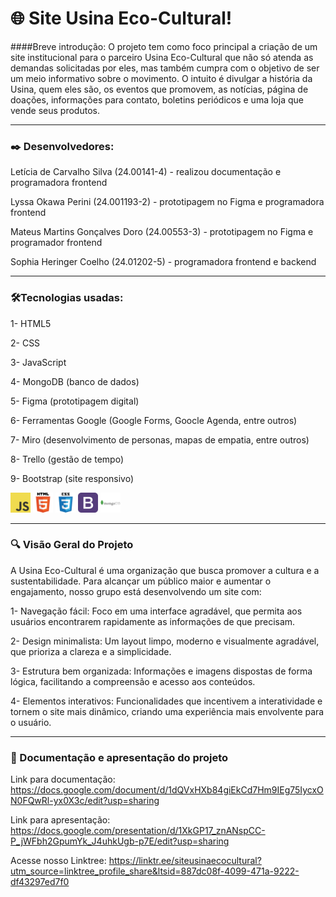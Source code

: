 # 🌐 Site Usina Eco-Cultural!

####Breve introdução:
O projeto tem como foco principal a criação de um site institucional para o parceiro Usina Eco-Cultural que não só atenda as demandas solicitadas por eles, mas também cumpra com o objetivo de ser um meio informativo sobre o movimento. O intuito é divulgar a história da Usina, quem eles são, os eventos que promovem, as notícias, página de doações, informações para contato, boletins periódicos e uma loja que vende seus produtos.

---

### ✒️ Desenvolvedores:

Letícia de Carvalho Silva (24.00141-4) - realizou documentação e programadora frontend

Lyssa Okawa Perini (24.001193-2) - prototipagem no Figma e programadora frontend

Mateus Martins Gonçalves Doro (24.00553-3) - prototipagem no Figma e programador frontend

Sophia Heringer Coelho (24.01202-5) - programadora frontend e backend

---
### 🛠️Tecnologias usadas:
1- HTML5

2- CSS

3- JavaScript

4- MongoDB (banco de dados)

5- Figma (prototipagem digital)

6- Ferramentas Google (Google Forms, Goocle Agenda, entre outros)

7- Miro (desenvolvimento de personas, mapas de empatia, entre outros)

8- Trello (gestão de tempo)

9- Bootstrap (site responsivo)

<code><img height="32" src="https://raw.githubusercontent.com/github/explore/80688e429a7d4ef2fca1e82350fe8e3517d3494d/topics/javascript/javascript.png" alt="Javascript"/></code>
<code><img height="32" src="https://raw.githubusercontent.com/github/explore/80688e429a7d4ef2fca1e82350fe8e3517d3494d/topics/html/html.png" alt="HTML5"/></code>
<code><img height="32" src="https://raw.githubusercontent.com/github/explore/80688e429a7d4ef2fca1e82350fe8e3517d3494d/topics/css/css.png" alt="CSS"/></code>
<code><img height="32" src="https://raw.githubusercontent.com/github/explore/80688e429a7d4ef2fca1e82350fe8e3517d3494d/topics/bootstrap/bootstrap.png" alt="Bootstrap"/></code>
<code><img height="32" src="https://raw.githubusercontent.com/github/explore/80688e429a7d4ef2fca1e82350fe8e3517d3494d/topics/mongodb/mongodb.png" alt="MongoDB"/></code>

---
### 🔍 Visão Geral do Projeto

A Usina Eco-Cultural é uma organização que busca promover a cultura e a sustentabilidade. Para alcançar um público maior e aumentar o engajamento, nosso grupo está desenvolvendo um site com:

  1- Navegação fácil: Foco em uma interface agradável, que permita aos usuários encontrarem rapidamente as informações de que precisam.
  
  2- Design minimalista: Um layout limpo, moderno e visualmente agradável, que prioriza a clareza e a simplicidade.
  
  3- Estrutura bem organizada: Informações e imagens dispostas de forma lógica, facilitando a compreensão e acesso aos conteúdos.
  
  4- Elementos interativos: Funcionalidades que incentivem a interatividade e tornem o site mais dinâmico, criando uma experiência mais envolvente para o usuário.
  
--- 
### 📄 Documentação e apresentação do projeto

Link para documentação: https://docs.google.com/document/d/1dQVxHXb84giEkCd7Hm9IEg75IycxON0FQwRl-yx0X3c/edit?usp=sharing

Link para apresentação: https://docs.google.com/presentation/d/1XkGP17_znANspCC-P_jWFbh2GpumYk_J4uhkUgb-p7E/edit?usp=sharing

Acesse nosso Linktree: https://linktr.ee/siteusinaecocultural?utm_source=linktree_profile_share&ltsid=887dc08f-4099-471a-9222-df43297ed7f0


